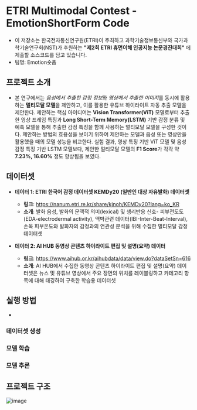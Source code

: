 # ETRI Multimodal Contest - EmotionShortForm Code
+ 이 저장소는 한국전자통신연구원(ETRI)이 주최하고 과학기술정보통신부와 국가과학기술연구회(NST)가 후원하는 **"제2회 ETRI 휴먼이해 인공지능 논문경진대회"** 에 제출할 소스코드를 담고 있습니다.
+ 팀명: Emotion숏폼

## 프로젝트 소개
+ 본 연구에서는 *음성에서 추출한 감정 정보*와 *영상에서 추출한 이미지*를 동시에 활용하는 **멀티모달 모델**을 제안하고, 이를 활용한 유튜브 하이라이트 자동 추출 모델을 제안한다. 제안하는 핵심 아이디어는 **Vision Transformer(ViT)** 모델로부터 추출한 영상 프레임 특징과 **Long Short-Term Memory(LSTM)** 기반 감정 분류 및 예측 모델을 통해 추출한 감정 특징을 함께 사용하는 멀티모달 모델을 구성한 것이다. 제안하는 방법의 효용성을 보이기 위하여 제안하는 모델과 음성 또는 영상만을 활용했을 때의 모델 성능을 비교한다. 실험 결과, 영상 특징 기반 ViT 모델 및 음성 감정 특징 기반 LSTM 모델보다, 제안한 멀티모달 모델의 **F1 Score**가 각각 약 **7.23%, 16.60%** 정도 향상됨을 보였다.

## 데이터셋 
+ **데이터 1: ETRI 한국어 감정 데이터셋 KEMDy20 (일반인 대상 자유발화) 데이터셋**
  + **링크**: https://nanum.etri.re.kr/share/kjnoh/KEMDy20?lang=ko_KR
  + **소개**: 발화 음성, 발화의 문맥적 의미(lexical) 및 생리반응 신호- 피부전도도(EDA-electrodermal activity), 맥박관련 데이터(IBI-Inter-Beat-Interval), 손목 피부온도와 발화자의 감정과의 연관성 분석을 위해 수집한 멀티모달 감정 데이터셋

+ **데이터 2: AI HUB 동영상 콘텐츠 하이라이트 편집 및 설명(요약) 데이터**
    + **링크**: https://www.aihub.or.kr/aihubdata/data/view.do?dataSetSn=616
    + **소개**: AI HUB에서 수집한 동영상 콘텐츠 하이라이트 편집 및 설명(요약) 데이터셋은 뉴스 및 유튜브 영상에서 주요 장면의 위치를 레이블링하고 카테고리 항목에 대해 태깅하여 구축한 학습용 데이터셋

## 실행 방법
+ 

### 데이터셋 생성

### 모델 학습

### 모델 추론


## 프로젝트 구조
![image](https://user-images.githubusercontent.com/66208800/234458258-45c80130-3fe2-4979-9a5c-073a1f428bba.png)




